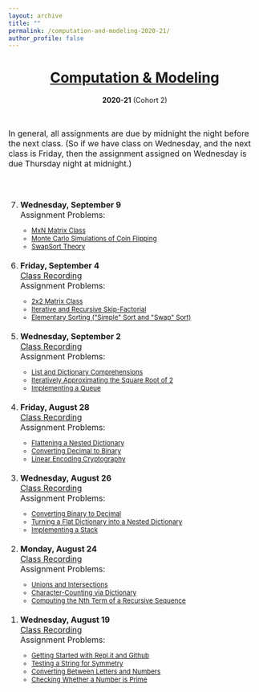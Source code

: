 ```yaml
---
layout: archive
title: ""
permalink: /computation-and-modeling-2020-21/
author_profile: false
---
```


# [<center>Computation & Modeling</center>](#top)

<center><b>2020-21</b> (Cohort 2)</center>

<div style="width:100%; max-width:800px; margin:auto">  

<br><br><font size="3em">In general, all assignments are due by midnight the night before the next class. (So if we have class on Wednesday, and the next class is Friday, then the assignment assigned on Wednesday is due Thursday night at midnight.)</font>

<br><br>

<font size="3em"><ol reversed start="7">
    <li><b>Wednesday, September 9</b>
        <!--<br><a class="body" target="_blank" href="https://vimeo.com/454839856">Class Recording</a>-->
        <br>Assignment Problems:
        <font size="2em"><ul>
        <li><a class="body" target="_blank" href="https://eurisko-us.github.io/files/all_problems_iteration_2.html#Problem-7-1">MxN Matrix Class</a></li>
        <li><a class="body" target="_blank" href="https://eurisko-us.github.io/files/all_problems_iteration_2.html#Problem-7-2">Monte Carlo Simulations of Coin Flipping</a></li>
        <li><a class="body" target="_blank" href="https://eurisko-us.github.io/files/all_problems_iteration_2.html#Problem-7-3">SwapSort Theory</a></li>
        </ul></font>
    </li>
    <br>
    <li><b>Friday, September 4</b>
        <br><a class="body" target="_blank" href="https://vimeo.com/454839856">Class Recording</a>
        <br>Assignment Problems:
        <font size="2em"><ul>
        <li><a class="body" target="_blank" href="https://eurisko-us.github.io/files/all_problems_iteration_2.html#Problem-6-1">2x2 Matrix Class</a></li>
        <li><a class="body" target="_blank" href="https://eurisko-us.github.io/files/all_problems_iteration_2.html#Problem-6-2">Iterative and Recursive Skip-Factorial</a></li>
        <li><a class="body" target="_blank" href="https://eurisko-us.github.io/files/all_problems_iteration_2.html#Problem-6-3">Elementary Sorting ("Simple" Sort and "Swap" Sort)</a></li>
        </ul></font>
    </li>
    <br>
    <li><b>Wednesday, September 2</b>
        <br><a class="body" target="_blank" href="https://vimeo.com/454122196">Class Recording</a>
        <br>Assignment Problems:
        <font size="2em"><ul>
        <li><a class="body" target="_blank" href="https://eurisko-us.github.io/files/all_problems_iteration_2.html#Problem-5-1">List and Dictionary Comprehensions</a></li>
        <li><a class="body" target="_blank" href="https://eurisko-us.github.io/files/all_problems_iteration_2.html#Problem-5-2">Iteratively Approximating the Square Root of 2</a></li>
        <li><a class="body" target="_blank" href="https://eurisko-us.github.io/files/all_problems_iteration_2.html#Problem-5-3">Implementing a Queue</a></li>
        </ul></font>
    </li>
    <br>
    <li><b>Friday, August 28</b>
        <br><a class="body" target="_blank" href="https://vimeo.com/452679324">Class Recording</a>
        <br>Assignment Problems:
        <font size="2em"><ul>
        <li><a class="body" target="_blank" href="https://eurisko-us.github.io/files/all_problems_iteration_2.html#Problem-4-1">Flattening a Nested Dictionary</a></li>
        <li><a class="body" target="_blank" href="https://eurisko-us.github.io/files/all_problems_iteration_2.html#Problem-4-2">Converting Decimal to Binary</a></li>
        <li><a class="body" target="_blank" href="https://eurisko-us.github.io/files/all_problems_iteration_2.html#Problem-4-3">Linear Encoding Cryptography</a></li>
        </ul></font>
    </li>
    <br>
    <li><b>Wednesday, August 26</b>
        <br><a class="body" target="_blank" href="https://vimeo.com/451933000">Class Recording</a>
        <br>Assignment Problems:
        <font size="2em"><ul>
        <li><a class="body" target="_blank" href="https://eurisko-us.github.io/files/all_problems_iteration_2.html#Problem-3-1">Converting Binary to Decimal</a></li>
        <li><a class="body" target="_blank" href="https://eurisko-us.github.io/files/all_problems_iteration_2.html#Problem-3-2">Turning a Flat Dictionary into a Nested Dictionary</a></li>
        <li><a class="body" target="_blank" href="https://eurisko-us.github.io/files/all_problems_iteration_2.html#Problem-3-3">Implementing a Stack</a></li>
        </ul></font>
    </li>
    <br>
    <li><b>Monday, August 24</b>
        <br><a class="body" target="_blank" href="https://vimeo.com/451223280">Class Recording</a>
        <br>Assignment Problems:
        <font size="2em"><ul>
        <li><a class="body" target="_blank" href="https://eurisko-us.github.io/files/all_problems_iteration_2.html#Problem-2-1">Unions and Intersections</a></li>
        <li><a class="body" target="_blank" href="https://eurisko-us.github.io/files/all_problems_iteration_2.html#Problem-2-2">Character-Counting via Dictionary</a></li>
        <li><a class="body" target="_blank" href="https://eurisko-us.github.io/files/all_problems_iteration_2.html#Problem-2-3">Computing the Nth Term of a Recursive Sequence</a></li>
        </ul></font>
    </li>
    <br>
    <li><b>Wednesday, August 19</b>
        <br><a class="body" target="_blank" href="https://vimeo.com/449365385">Class Recording</a>
        <br>Assignment Problems:
        <font size="2em"><ul>
        <li><a class="body" target="_blank" href="https://eurisko-us.github.io/files/all_problems_iteration_2.html#Problem-1-1">Getting Started with Repl.it and Github</a></li>
        <li><a class="body" target="_blank" href="https://eurisko-us.github.io/files/all_problems_iteration_2.html#Problem-1-2">Testing a String for Symmetry</a></li>
        <li><a class="body" target="_blank" href="https://eurisko-us.github.io/files/all_problems_iteration_2.html#Problem-1-3">Converting Between Letters and Numbers</a></li>
        <li><a class="body" target="_blank" href="https://eurisko-us.github.io/files/all_problems_iteration_2.html#Problem-1-4">Checking Whether a Number is Prime</a></li>
        </ul></font>
    </li>
    <br>
</ol></font>  

</div>
